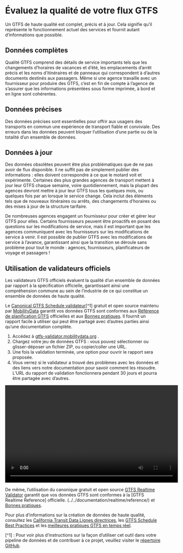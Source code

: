 # Évaluez la qualité de votre flux GTFS 
 
 Un GTFS de haute qualité est complet, précis et à jour. Cela signifie qu’il représente le fonctionnement actuel des services et fournit autant d’informations que possible. 
 
## Données complètes 
 
 Qualité GTFS comprend des détails de service importants tels que les changements d’horaires de vacances et d’été, les emplacements d’arrêt précis et les noms d’itinéraires et de panneaux qui correspondent à d’autres documents destinés aux passagers. Même si une agence travaille avec un fournisseur pour produire des GTFS, c’est en fin de compte à l’agence de s’assurer que les informations présentées sous forme imprimée, à bord et en ligne sont cohérentes. 
 
## Données précises 
 
 Des données précises sont essentielles pour offrir aux usagers des transports en commun une expérience de transport fiable et conviviale. Des erreurs dans les données peuvent bloquer l’utilisation d’une partie ou de la totalité d’un ensemble de données. 
 
## Données à jour 
 
 Des données obsolètes peuvent être plus problématiques que de ne pas avoir de flux disponible. Il ne suffit pas de simplement publier des informations : elles doivent correspondre à ce que le motard voit et expérimente. Certaines des plus grandes agences de transport mettent à jour leur GTFS chaque semaine, voire quotidiennement, mais la plupart des agences devront mettre à jour leur GTFS tous les quelques mois, ou quelques fois par an lorsque le service change. Cela inclut des éléments tels que de nouveaux itinéraires ou arrêts, des changements d’horaires ou des mises à jour de la structure tarifaire. 
 
 De nombreuses agences engagent un fournisseur pour créer et gérer leur GTFS pour elles. Certains fournisseurs peuvent être proactifs en posant des questions sur les modifications de service, mais il est important que les agences communiquent avec les fournisseurs sur les modifications de service à venir. Il est possible de publier GTFS avec les modifications de service à l’avance, garantissant ainsi que la transition se déroule sans problème pour tout le monde : agences, fournisseurs, planificateurs de voyage et passagers ! 
 
## Utilisation de validateurs officiels 
 
 Les validateurs GTFS officiels évaluent la qualité d’un ensemble de données par rapport à la spécification officielle, garantissant ainsi une compréhension commune au sein de l’industrie de ce qui constitue un ensemble de données de haute qualité. 
 
 Le [Canonical GTFS Schedule validateur](https://gtfs-validator.mobilitydata.org/)[^1] gratuit et open source maintenu par [MobilityData](https://mobilitydata.org/) garantit vos données GTFS sont conformes aux [Référence de planification GTFS](../../documentation/schedule/reference/) officielles et aux [Bonnes pratiques](../../documentation/schedule/schedule_best_practices). Il fournit un rapport facile à utiliser qui peut être partagé avec d’autres parties ainsi qu’une documentation complète. 

<div class="usage"> 
<div class="usage-list"> 
<ol> 
<li> Accédez à <a href="https://gtfs-validator.mobilitydata.org/">gtfs-validator.mobilitydata.org</a> .</li> 
<li> Chargez votre jeu de données GTFS : vous pouvez sélectionner ou glisser-déposer un fichier ZIP, ou copier/coller une URL.</li> 
<li> Une fois la validation terminée, une option pour ouvrir le rapport sera proposée.</li> 
<li> Vous verrez si le validateur a trouvé des problèmes avec les données et des liens vers notre documentation pour savoir comment les résoudre. L’URL du rapport de validation fonctionnera pendant 30 jours et pourra être partagée avec d’autres.</li> 
</ol> 
</div> 
<div class="usage-video"> 
<video class="center" width="560" height="315" controls> 
<source src="../../assets/validator_demo_large.mp4" type="video/mp4"> 
</video> 
</div> 
</div> 
 
 De même, l’utilisation du canonique gratuit et open source [GTFS Realtime Validator](https:) garantit que vos données GTFS sont conformes à la [GTFS Realtime Reference] officielle. (../../documentation/realtime/reference/) et [Bonnes pratiques](../../documentation/realtime/realtime_best_practices). 
 
 Pour plus d’informations sur la création de données de haute qualité, consultez les [California Transit Data Lignes directrices](https://dot.ca.gov/cal-itp/california-transit-data-guidelines), les [GTFS Schedule Best Practices](../../documentation/schedule/schedule_best_practices) et les [meilleures pratiques GTFS en temps réel](../../documentation/realtime/realtime_best_practices). 
 
 [^1] : Pour voir plus d’instructions sur la façon d’utiliser cet outil dans votre pipeline de données et de contribuer à ce projet, veuillez visiter le [répertoire GitHub](https://github.com/MobilityData/gtfs-validator ). 
